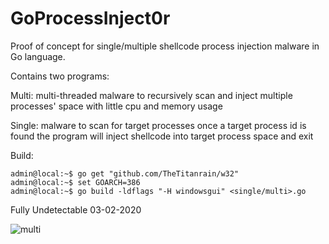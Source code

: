 # GoProcessInject0r
Proof of concept for single/multiple shellcode process injection malware in Go language.

Contains two programs:

Multi: 
multi-threaded malware to recursively scan and inject multiple processes' space with little cpu and memory usage

Single: 
malware to scan for target processes once a target process id is found the program will inject shellcode into target process space and exit

Build:
```
admin@local:~$ go get "github.com/TheTitanrain/w32"
admin@local:~$ set GOARCH=386
admin@local:~$ go build -ldflags "-H windowsgui" <single/multi>.go
```

Fully Undetectable 03-02-2020

![multi](https://user-images.githubusercontent.com/51238001/73690648-c0c8a580-46c8-11ea-8f91-1a840cb762c6.png)
